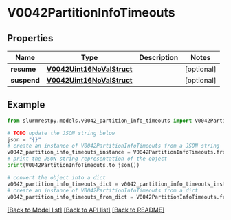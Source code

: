 # V0042PartitionInfoTimeouts


## Properties

Name | Type | Description | Notes
------------ | ------------- | ------------- | -------------
**resume** | [**V0042Uint16NoValStruct**](V0042Uint16NoValStruct.md) |  | [optional]
**suspend** | [**V0042Uint16NoValStruct**](V0042Uint16NoValStruct.md) |  | [optional]

## Example

```python
from slurmrestpy.models.v0042_partition_info_timeouts import V0042PartitionInfoTimeouts

# TODO update the JSON string below
json = "{}"
# create an instance of V0042PartitionInfoTimeouts from a JSON string
v0042_partition_info_timeouts_instance = V0042PartitionInfoTimeouts.from_json(json)
# print the JSON string representation of the object
print(V0042PartitionInfoTimeouts.to_json())

# convert the object into a dict
v0042_partition_info_timeouts_dict = v0042_partition_info_timeouts_instance.to_dict()
# create an instance of V0042PartitionInfoTimeouts from a dict
v0042_partition_info_timeouts_from_dict = V0042PartitionInfoTimeouts.from_dict(v0042_partition_info_timeouts_dict)
```
[[Back to Model list]](../README.md#documentation-for-models) [[Back to API list]](../README.md#documentation-for-api-endpoints) [[Back to README]](../README.md)


